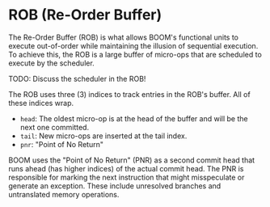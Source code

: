 # ROB (Re-Order Buffer)

The Re-Order Buffer (ROB) is what allows BOOM's functional units to execute out-of-order while maintaining the illusion of sequential execution.
To achieve this, the ROB is a large buffer of micro-ops that are scheduled to execute by the scheduler.

TODO: Discuss the scheduler in the ROB!

The ROB uses three (3) indices to track entries in the ROB's buffer.
All of these indices wrap.
  * `head`: The oldest micro-op is at the head of the buffer and will be the next one committed.
  * `tail`: New micro-ops are inserted at the tail index.
  * `pnr`: "Point of No Return"

BOOM uses the "Point of No Return" (PNR) as a second commit head that runs ahead (has higher indices) of the actual commit head.
The PNR is responsible for marking the next instruction that might misspeculate or generate an exception.
These include unresolved branches and untranslated memory operations.
